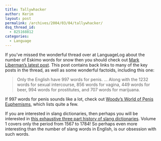 ```yaml
---
title: Tallywhacker
author: Kerim
layout: post
permalink: /archives/2004/03/04/tallywhacker/
dsq_thread_id:
  - 825168812
categories:
  - Language
---
```

If you&#8217;ve missed the wonderful thread over at LanguageLog about the number of Eskimo words for snow then you should check out <a href="http://itre.cis.upenn.edu/~myl/languagelog/archives/000540.html" onclick="_gaq.push(['_trackEvent', 'outbound-article', 'http://itre.cis.upenn.edu/~myl/languagelog/archives/000540.html', 'Mark Liberman&#8217;s latest post']);" >Mark Liberman&#8217;s latest post</a>. This post contains back links to many of the key posts in the thread, as well as some wonderful factoids, including this one:

> Only the English have 997 words for penis. &#8230; Along with the 1232 words for sexual intercourse, 856 words for vagina, 449 words for beer, 994 words for prostitutes, and 707 words for marijuana.

If 997 words for penis sounds like a lot, check out <a href="http://www.starma.com/penis/penis.html" onclick="_gaq.push(['_trackEvent', 'outbound-article', 'http://www.starma.com/penis/penis.html', 'Woody&#8217;s World of Penis Euphemisms']);" >Woody&#8217;s World of Penis Euphemisms</a>, which lists quite a few.

If you are interested in slang dictionaries, then perhaps you will be interested in <a href="http://www.us.oup.com/us/catalog/general/subject/Linguistics/TheEnglishLanguage/?view=usa&#38;ci=0199254710#productdetails" onclick="_gaq.push(['_trackEvent', 'outbound-article', 'http://www.us.oup.com/us/catalog/general/subject/Linguistics/TheEnglishLanguage/?view=usa&ci=0199254710#productdetails', 'this exhaustive three part history of slang dictionaries']);" >this exhaustive three part history of slang dictionaries</a>. Volume 1 covers only the period from 1567 to 1784! So perhaps even more interesting than the number of slang words in English, is our obsession with such words.

